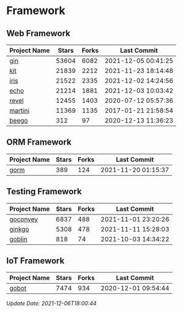 # Framework

## Web Framework
| Project Name | Stars | Forks | Last Commit |
| ------------ | ----- | ----- | ----------- |
| [gin](https://github.com/gin-gonic/gin) | 53604 | 6082 | 2021-12-05 00:41:25 |
| [kit](https://github.com/go-kit/kit) | 21839 | 2212 | 2021-11-23 18:14:48 |
| [iris](https://github.com/kataras/iris) | 21522 | 2335 | 2021-12-02 14:24:56 |
| [echo](https://github.com/labstack/echo) | 21214 | 1881 | 2021-12-03 10:03:42 |
| [revel](https://github.com/revel/revel) | 12455 | 1403 | 2020-07-12 05:57:36 |
| [martini](https://github.com/go-martini/martini) | 11369 | 1135 | 2017-01-21 21:58:54 |
| [beego](https://github.com/astaxie/beego) | 312 | 97 | 2020-12-13 11:36:23 |

## ORM Framework
| Project Name | Stars | Forks | Last Commit |
| ------------ | ----- | ----- | ----------- |
| [gorm](https://github.com/jinzhu/gorm) | 389 | 124 | 2021-11-20 01:15:37 |

## Testing Framework
| Project Name | Stars | Forks | Last Commit |
| ------------ | ----- | ----- | ----------- |
| [goconvey](https://github.com/smartystreets/goconvey) | 6837 | 488 | 2021-11-01 23:20:26 |
| [ginkgo](https://github.com/onsi/ginkgo) | 5308 | 478 | 2021-11-11 15:28:03 |
| [goblin](https://github.com/franela/goblin) | 818 | 74 | 2021-10-03 14:34:22 |

## IoT Framework
| Project Name | Stars | Forks | Last Commit |
| ------------ | ----- | ----- | ----------- |
| [gobot](https://github.com/hybridgroup/gobot) | 7474 | 934 | 2020-12-01 09:54:44 |

*Update Date: 2021-12-06T18:00:44*